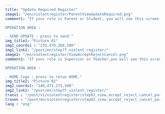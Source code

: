 ```yaml
---
title: "Update Required Register"
image1: "/en/violentregister/ParentViewUpdateRequired.png"
comment1: "If your role is Parent or Student, you will see this screen.

OPERATION AREA :

- SEND UPDATE : press to send."
img_title1: "Picture 01"
img1_coords1 : "235,470,268,500"
img1_link1: "/post/en/step77_violent_register/"
image2: "/en/violentregister/ViewAcceptRejectCancel.png"
comment2: "If your role is Supervior or Teacher,you will see this screen. 

OPERATION AREA :

- HOME logo : press to retun HOME."
img_title2: "Picture 02"
img2_coords1: "240,471,275,500"
img2_link1: "/post/en/step77_violent_register/"
tranvi : "/post/vi/violentregister/step82_view_accept_reject_cancel_parent_view_upadate_required/"
tranen : "/post/en/violentregister/step82_view_accept_reject_cancel_parent_view_upadate_required/"
lang : "eng"
---
```

